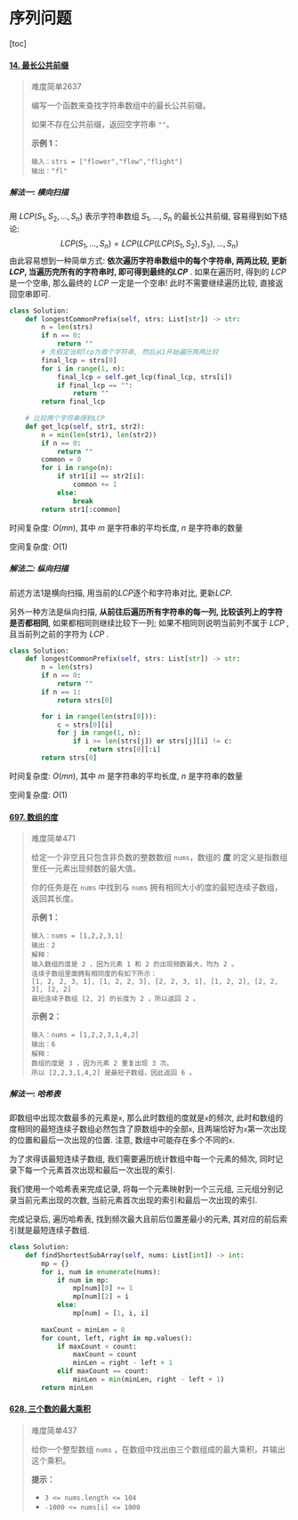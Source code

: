 # 序列问题

[toc]



#### [14. 最长公共前缀](https://leetcode.cn/problems/longest-common-prefix/)

> 难度简单2637
>
> 编写一个函数来查找字符串数组中的最长公共前缀。
>
> 如果不存在公共前缀，返回空字符串 `""`。
>
> **示例 1：**
>
> ```
> 输入：strs = ["flower","flow","flight"]
> 输出："fl"
> ```
>

##### 解法一: 横向扫描

用 $LCP(S_1,S_2,\dots,S_n)$ 表示字符串数组 $S_1,\dots,S_n$ 的最长公共前缀, 容易得到如下结论:
$$
LCP(S_1,\dots,S_n) = LCP(LCP(LCP(S_1,S_2),S_3),\dots,S_n)
$$
由此容易想到一种简单方式: **依次遍历字符串数组中的每个字符串, 两两比较, 更新 $LCP$, 当遍历完所有的字符串时, 即可得到最终的$LCP$** . 如果在遍历时, 得到的 $LCP$ 是一个空串, 那么最终的 $LCP$ 一定是一个空串! 此时不需要继续遍历比较, 直接返回空串即可.

```python
class Solution:
    def longestCommonPrefix(self, strs: List[str]) -> str:
        n = len(strs)
        if n == 0:
            return ""
        # 先假定当前lcp为首个字符串, 然后从1开始遍历两两比较
        final_lcp = strs[0]
        for i in range(1, n):
            final_lcp = self.get_lcp(final_lcp, strs[i])
            if final_lcp == "":
                return ""
        return final_lcp
    
    # 比较两个字符串得到LCP
    def get_lcp(self, str1, str2):
        n = min(len(str1), len(str2))
        if n == 0:
            return ""
        common = 0
        for i in range(n):
            if str1[i] == str2[i]:
                common += 1
            else:
                break
        return str1[:common]
```

时间复杂度: $O(mn)$, 其中 $m$ 是字符串的平均长度, $n$ 是字符串的数量

空间复杂度: $O(1)$

##### 解法二: 纵向扫描

前述方法1是横向扫描, 用当前的$LCP$逐个和字符串对比, 更新$LCP$. 

另外一种方法是纵向扫描, **从前往后遍历所有字符串的每一列, 比较该列上的字符是否都相同**, 如果都相同则继续比较下一列; 如果不相同则说明当前列不属于 $LCP$ , 且当前列之前的字符为 $LCP$ .

```python
class Solution:
    def longestCommonPrefix(self, strs: List[str]) -> str:
        n = len(strs)
        if n == 0:
            return ""
        if n == 1:
            return strs[0]

        for i in range(len(strs[0])):
            c = strs[0][i]
            for j in range(1, n):
                if i >= len(strs[j]) or strs[j][i] != c:
                    return strs[0][:i]
        return strs[0]
```

时间复杂度: $O(mn)$, 其中 $m$ 是字符串的平均长度, $n$ 是字符串的数量

空间复杂度: $O(1)$

#### [697. 数组的度](https://leetcode.cn/problems/degree-of-an-array/)

> 难度简单471
>
> 给定一个非空且只包含非负数的整数数组 `nums`，数组的 **度** 的定义是指数组里任一元素出现频数的最大值。
>
> 你的任务是在 `nums` 中找到与 `nums` 拥有相同大小的度的最短连续子数组，返回其长度。
>
>  **示例 1：**
>
> ```
> 输入：nums = [1,2,2,3,1]
> 输出：2
> 解释：
> 输入数组的度是 2 ，因为元素 1 和 2 的出现频数最大，均为 2 。
> 连续子数组里面拥有相同度的有如下所示：
> [1, 2, 2, 3, 1], [1, 2, 2, 3], [2, 2, 3, 1], [1, 2, 2], [2, 2, 3], [2, 2]
> 最短连续子数组 [2, 2] 的长度为 2 ，所以返回 2 。
> ```
>
> **示例 2：**
>
> ```
> 输入：nums = [1,2,2,3,1,4,2]
> 输出：6
> 解释：
> 数组的度是 3 ，因为元素 2 重复出现 3 次。
> 所以 [2,2,3,1,4,2] 是最短子数组，因此返回 6 。
> ```

##### 解法一: 哈希表

即数组中出现次数最多的元素是`x`, 那么此时数组的度就是`x`的频次, 此时和数组的度相同的最短连续子数组必然包含了原数组中的全部`x`, 且两端恰好为`x`第一次出现的位置和最后一次出现的位置. 注意, 数组中可能存在多个不同的`x`.

为了求得该最短连续子数组, 我们需要遍历统计数组中每一个元素的频次, 同时记录下每一个元素首次出现和最后一次出现的索引.

我们使用一个哈希表来完成记录, 将每一个元素映射到一个三元组, 三元组分别记录当前元素出现的次数, 当前元素首次出现的索引和最后一次出现的索引.

完成记录后, 遍历哈希表, 找到频次最大且前后位置差最小的元素, 其对应的前后索引就是最短连续子数组.  

```python
class Solution:
    def findShortestSubArray(self, nums: List[int]) -> int:
        mp = {}
        for i, num in enumerate(nums):
            if num in mp:
                mp[num][0] += 1
                mp[num][2] = i
            else:
                mp[num] = [1, i, i]
        
        maxCount = minLen = 0
        for count, left, right in mp.values():
            if maxCount < count:
                maxCount = count
                minLen = right - left + 1
            elif maxCount == count:
                minLen = min(minLen, right - left + 1)
        return minLen
```

#### [628. 三个数的最大乘积](https://leetcode.cn/problems/maximum-product-of-three-numbers/)

> 难度简单437
>
> 给你一个整型数组 `nums` ，在数组中找出由三个数组成的最大乘积，并输出这个乘积。
>
> **提示：**
>
> - `3 <= nums.length <= 104`
> - `-1000 <= nums[i] <= 1000`


